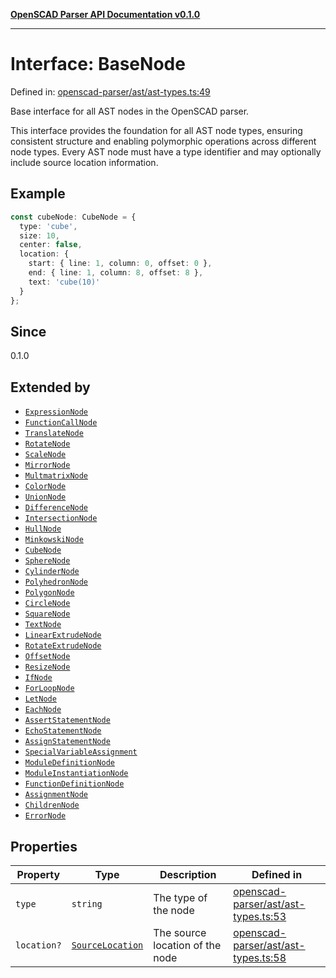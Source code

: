 [**OpenSCAD Parser API Documentation v0.1.0**](../README.md)

***

# Interface: BaseNode

Defined in: [openscad-parser/ast/ast-types.ts:49](https://github.com/holistic-stack/openscad-tree-sitter/blob/57470856b239e8ae819e2b2fa40ff65d8c04912f/packages/openscad-parser/src/lib/openscad-parser/ast/ast-types.ts#L49)

Base interface for all AST nodes in the OpenSCAD parser.

This interface provides the foundation for all AST node types, ensuring
consistent structure and enabling polymorphic operations across different
node types. Every AST node must have a type identifier and may optionally
include source location information.

## Example

```typescript
const cubeNode: CubeNode = {
  type: 'cube',
  size: 10,
  center: false,
  location: {
    start: { line: 1, column: 0, offset: 0 },
    end: { line: 1, column: 8, offset: 8 },
    text: 'cube(10)'
  }
};
```

## Since

0.1.0

## Extended by

- [`ExpressionNode`](ExpressionNode.md)
- [`FunctionCallNode`](FunctionCallNode.md)
- [`TranslateNode`](TranslateNode.md)
- [`RotateNode`](RotateNode.md)
- [`ScaleNode`](ScaleNode.md)
- [`MirrorNode`](MirrorNode.md)
- [`MultmatrixNode`](MultmatrixNode.md)
- [`ColorNode`](ColorNode.md)
- [`UnionNode`](UnionNode.md)
- [`DifferenceNode`](DifferenceNode.md)
- [`IntersectionNode`](IntersectionNode.md)
- [`HullNode`](HullNode.md)
- [`MinkowskiNode`](MinkowskiNode.md)
- [`CubeNode`](CubeNode.md)
- [`SphereNode`](SphereNode.md)
- [`CylinderNode`](CylinderNode.md)
- [`PolyhedronNode`](PolyhedronNode.md)
- [`PolygonNode`](PolygonNode.md)
- [`CircleNode`](CircleNode.md)
- [`SquareNode`](SquareNode.md)
- [`TextNode`](TextNode.md)
- [`LinearExtrudeNode`](LinearExtrudeNode.md)
- [`RotateExtrudeNode`](RotateExtrudeNode.md)
- [`OffsetNode`](OffsetNode.md)
- [`ResizeNode`](ResizeNode.md)
- [`IfNode`](IfNode.md)
- [`ForLoopNode`](ForLoopNode.md)
- [`LetNode`](LetNode.md)
- [`EachNode`](EachNode.md)
- [`AssertStatementNode`](AssertStatementNode.md)
- [`EchoStatementNode`](EchoStatementNode.md)
- [`AssignStatementNode`](AssignStatementNode.md)
- [`SpecialVariableAssignment`](SpecialVariableAssignment.md)
- [`ModuleDefinitionNode`](ModuleDefinitionNode.md)
- [`ModuleInstantiationNode`](ModuleInstantiationNode.md)
- [`FunctionDefinitionNode`](FunctionDefinitionNode.md)
- [`AssignmentNode`](AssignmentNode.md)
- [`ChildrenNode`](ChildrenNode.md)
- [`ErrorNode`](ErrorNode.md)

## Properties

| Property | Type | Description | Defined in |
| ------ | ------ | ------ | ------ |
| <a id="type"></a> `type` | `string` | The type of the node | [openscad-parser/ast/ast-types.ts:53](https://github.com/holistic-stack/openscad-tree-sitter/blob/57470856b239e8ae819e2b2fa40ff65d8c04912f/packages/openscad-parser/src/lib/openscad-parser/ast/ast-types.ts#L53) |
| <a id="location"></a> `location?` | [`SourceLocation`](SourceLocation.md) | The source location of the node | [openscad-parser/ast/ast-types.ts:58](https://github.com/holistic-stack/openscad-tree-sitter/blob/57470856b239e8ae819e2b2fa40ff65d8c04912f/packages/openscad-parser/src/lib/openscad-parser/ast/ast-types.ts#L58) |
